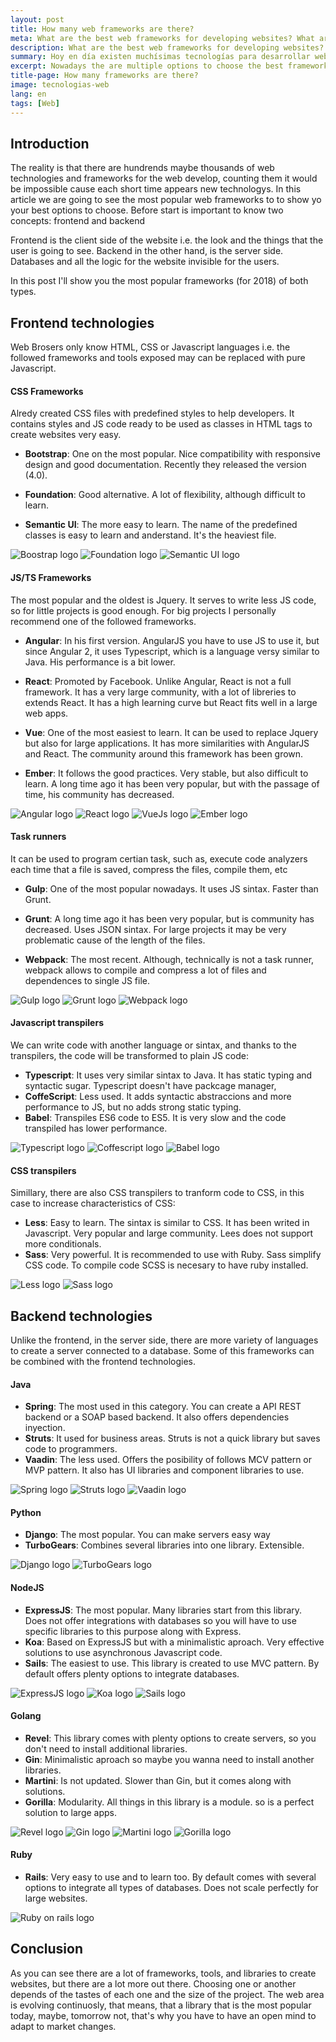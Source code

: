 ```yaml
---
layout: post
title: How many web frameworks are there? 
meta: What are the best web frameworks for developing websites? What are the most popular nowadays?
description: What are the best web frameworks for developing websites? What are the most popular nowadays?
summary: Hoy en día existen muchísimas tecnologías para desarrollar web. En este artículo voy a motrar cuáles son los frameworks más interesantes y populares para del desarrollo web en el año 2018.
excerpt: Nowadays the are multiple options to choose the best framework to develop web pages. In this post I'll guide you through the best technologies and frameworks for the year 2018.
title-page: How many frameworks are there?
image: tecnologias-web
lang: en
tags: [Web] 
---
```


## Introduction

The reality is that there are hundrends maybe thousands of web technologies and frameworks for the web develop, counting them it would be impossible cause each short time
appears new technologys. In this article we are going to see the most popular web frameworks to to show yo your best options to choose. Before start is important to
know two concepts: frontend and backend

Frontend is the client side of the website i.e. the look and the things that the user is going to see.
Backend in the other hand, is the server side. Databases and all the logic for the website invisible for the users.

In this post I'll show you the most popular frameworks (for 2018) of both types.

## Frontend technologies

Web Brosers only know HTML, CSS or Javascript languages i.e. the followed frameworks and tools exposed may can be replaced with pure Javascript.  

#### CSS Frameworks 

Alredy created CSS files with predefined styles to help developers. It contains styles and JS code ready to be used as classes in HTML tags to create websites very easy.

- **Bootstrap**: One on the most popular. Nice compatibility with responsive design and good documentation. Recently they released the version (4.0).

- **Foundation**: Good alternative. A lot of flexibility, although difficult to learn.

- **Semantic UI**: The more easy to learn. The name of the predefined classes is easy to learn and anderstand. It's the heaviest file. 

 <img src="https://i.imgur.com/yKVqvjs.png" class="responsive-img img-100" alt="Boostrap logo"> 
 <img src="https://i.imgur.com/b6c2NbQ.png" class="responsive-img img-100" alt="Foundation logo"> 
 <img src="https://i.imgur.com/RKU8hFE.png" class="responsive-img img-100" alt="Semantic UI logo"> 


#### JS/TS Frameworks 

The most popular and the oldest is Jquery. It serves to write less JS code, so for little projects is good enough. For big projects I personally recommend one 
of the followed frameworks.

- **Angular**: In his first version. AngularJS you have to use JS to use it, but since Angular 2, it uses Typescript, which is a language versy similar to Java.
His performance is a bit lower.

- **React**: Promoted by Facebook. Unlike Angular, React is not a full framework. It has a very large community, with a lot of libreries to extends React.
It has a high learning curve but React fits well in a large web apps.

- **Vue**: One of the most easiest to learn. It can be used to replace Jquery but also for large applications. It has more similarities with AngularJS and React.
The community around this framework has been grown.

- **Ember**: It follows the good practices. Very stable, but also difficult to learn. A long time ago it has been very popular, but with the passage of time, his community has decreased. 

 <img src="https://i.imgur.com/Z5kpa28.png" class="responsive-img img-100" alt="Angular logo"> 
 <img src="https://i.imgur.com/F9skwZa.png" class="responsive-img img-100" alt="React logo"> 
 <img src="https://i.imgur.com/IKzWBcs.png" class="responsive-img img-100" alt="VueJs logo"> 
 <img src="https://i.imgur.com/I3nT8vz.png" class="responsive-img img-100" alt="Ember logo"> 

#### Task runners

It can be used to program certian task, such as, execute code analyzers each time that a file is saved, compress the files, compile them, etc 

- **Gulp**: One of the most popular nowadays. It uses JS sintax. Faster than Grunt. 

- **Grunt**: A long time ago it has been very popular, but is community has decreased. Uses JSON sintax. For large projects it may be very problematic cause of the length of the files.

- **Webpack**: The most recent. Although, technically is not a task runner, webpack allows to compile and compress a lot of files and dependences to single JS file.

 <img src="https://i.imgur.com/UAbMNA6.png" class="responsive-img img-100" alt="Gulp logo"> 
 <img src="https://i.imgur.com/tmynA35.png" class="responsive-img img-100" alt="Grunt logo"> 
 <img src="https://i.imgur.com/M0mO0k3.png" class="responsive-img img-100" alt="Webpack logo"> 

#### Javascript transpilers

We can write code with another language or sintax, and thanks to the transpilers, the code will be transformed to plain JS code:

- **Typescript**: It uses very similar sintax to Java. It has static typing and syntactic sugar. Typescript doesn't have packcage manager, 
- **CoffeScript**: Less used. It adds syntactic abstraccions and more performance to JS, but no adds strong static typing.
- **Babel**: Transpiles ES6 code to ES5. It is very slow and the code transpiled has lower performance. 

 <img src="https://i.imgur.com/vAt09XW.png" class="responsive-img img-100" alt="Typescript logo"> 
 <img src="https://i.imgur.com/ODoDvYK.png" class="responsive-img img-100" alt="Coffescript logo"> 
 <img src="https://i.imgur.com/FOUigiQ.png" class="responsive-img img-100" alt="Babel logo"> 

#### CSS transpilers

Simillary, there are also CSS transpilers to tranform code to CSS, in this case to increase characteristics of CSS:

- **Less**: Easy to learn. The sintax is similar to CSS. It has been writed in Javascript. Very popular and large community. Lees does not support more conditionals.
- **Sass**: Very powerful. It is recommended to use with Ruby. Sass simplify CSS code. To compile code SCSS is necesary to have ruby installed. 

 <img src="https://i.imgur.com/PnuHOJR.png" class="responsive-img img-100" alt="Less logo"> 
 <img src="https://i.imgur.com/b9eBxhs.png" class="responsive-img img-100" alt="Sass logo"> 

## Backend technologies

Unlike the frontend, in the server side, there are more variety of languages to create a server connected to a database. Some of this frameworks can be combined with the frontend technologies.

#### Java

- **Spring**: The most used in this category. You can create a API REST backend or a SOAP based backend. It also offers dependencies inyection.
- **Struts**: It used for business areas. Struts is not a quick library but saves code to programmers.
- **Vaadin**: The less used. Offers the posibility of follows MCV pattern or MVP pattern. It also has UI libraries and component libraries to use.  

 <img src="https://i.imgur.com/QHT6FzK.png" class="responsive-img img-100" alt="Spring logo"> 
 <img src="https://i.imgur.com/JwVFDIk.png" class="responsive-img img-100" alt="Struts logo"> 
 <img src="https://i.imgur.com/amUB8sH.png" class="responsive-img img-100" alt="Vaadin logo"> 

#### Python

- **Django**: The most popular. You can make servers easy way
- **TurboGears**: Combines several libraries into one library. Extensible. 

 <img src="https://i.imgur.com/786krcK.png" class="responsive-img img-100" alt="Django logo"> 
 <img src="https://i.imgur.com/s61gMz1.png" class="responsive-img img-100" alt="TurboGears logo"> 

#### NodeJS

- **ExpressJS**: The most popular. Many libraries start from this library. Does not offer integrations with databases so you will have to use specific libraries to this purpose along with Express.
- **Koa**: Based on ExpressJS but with a minimalistic aproach. Very effective solutions to use asynchronous Javascript code.
- **Sails**: The easiest to use. This library is created to use MVC pattern. By default offers plenty options to integrate databases. 

 <img src="https://i.imgur.com/C8w2tHr.png" class="responsive-img img-100" alt="ExpressJS logo"> 
 <img src="https://i.imgur.com/5v42tDZ.png" class="responsive-img img-100" alt="Koa logo"> 
 <img src="https://i.imgur.com/1qnrFFI.png" class="responsive-img img-100" alt="Sails logo"> 

#### Golang

- **Revel**: This library comes with plenty options to create servers, so you don't need to install additional libraries. 
- **Gin**: Minimalistic aproach so maybe you wanna need to install another libraries.
- **Martini**: Is not updated. Slower than Gin, but it comes along with solutions. 
- **Gorilla**: Modularity. All things in this library is a module. so is a perfect solution to large apps.

 <img src="https://i.imgur.com/RUciX20.png" class="responsive-img img-100" alt="Revel logo"> 
 <img src="https://i.imgur.com/trOzzeN.png" class="responsive-img img-100" alt="Gin logo"> 
 <img src="https://i.imgur.com/yaVks0l.gif" class="responsive-img img-100" alt="Martini logo"> 
 <img src="https://i.imgur.com/b3KYKiE.png" class="responsive-img img-100" alt="Gorilla logo"> 
 
#### Ruby

- **Rails**: Very easy to use and to learn too. By default comes with several options to integrate all types of databases. Does not scale perfectly for large websites.

 <img src="https://i.imgur.com/Z7bLivl.png" class="responsive-img img-100" alt="Ruby on rails logo"> 

## Conclusion

As you can see there are a lot of frameworks, tools, and libraries to create websites, but there are a lot more out there. Choosing one or another depends of the tastes of each one and the 
size of the project. The web area is evolving continuosly, that means, that a library that is the most popular today, maybe, tomorrow not, that's why you have to have an open mind to adapt to market changes.


